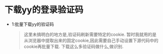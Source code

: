 # 下载yy的登录验证码
- 1:批量下载yy的验证码
  > 这里未搞明白的地方是,验证码刷新需要特定的cookie.
  > 暂时我就用的是从浏览器中提取出来的固定cookie,因此需要自己手动设置下源代码中的cookie再批量下载.
  > 下载这么多验证码做什么,做识别.